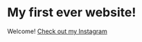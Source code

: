 # My first ever website!

Welcome! [Check out my Instagram](https://instagram.com/kickingitwithes)

